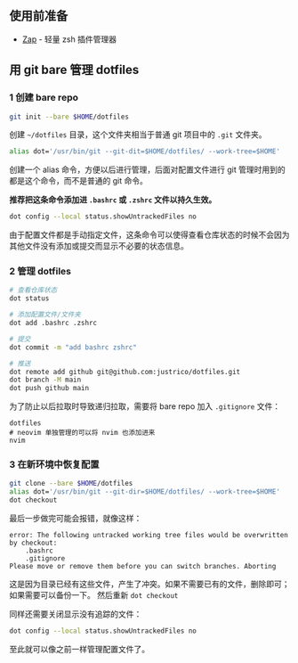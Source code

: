 ## 使用前准备

- [Zap](https://github.com/zap-zsh/zap) - 轻量 zsh 插件管理器


## 用 git bare 管理 dotfiles

### 1 创建 bare repo

```bash
git init --bare $HOME/dotfiles
```
创建 `~/dotfiles` 目录，这个文件夹相当于普通 git 项目中的 `.git` 文件夹。

```bash
alias dot='/usr/bin/git --git-dit=$HOME/dotfiles/ --work-tree=$HOME'
```
创建一个 alias 命令，方便以后进行管理，后面对配置文件进行 git 管理时用到的都是这个命令，而不是普通的 git 命令。

**推荐把这条命令添加进 `.bashrc` 或 `.zshrc` 文件以持久生效。**

```bash
dot config --local status.showUntrackedFiles no
```
由于配置文件都是手动指定文件，这条命令可以使得查看仓库状态的时候不会因为其他文件没有添加或提交而显示不必要的状态信息。

### 2 管理 dotfiles

```bash
# 查看仓库状态
dot status

# 添加配置文件/文件夹
dot add .bashrc .zshrc

# 提交
dot commit -m "add bashrc zshrc"

# 推送
dot remote add github git@github.com:justrico/dotfiles.git
dot branch -M main
dot push github main
```

为了防止以后拉取时导致递归拉取，需要将 bare repo 加入 `.gitignore` 文件：
```gitignore
dotfiles
# neovim 单独管理的可以将 nvim 也添加进来
nvim
```

### 3 在新环境中恢复配置

```bash
git clone --bare $HOME/dotfiles
alias dot='/usr/bin/git --git-dir=$HOME/dotfiles/ --work-tree=$HOME'
dot checkout
```
最后一步做完可能会报错，就像这样：
```error
error: The following untracked working tree files would be overwritten by checkout:
    .bashrc
    .gitignore
Please move or remove them before you can switch branches. Aborting
```
这是因为目录已经有这些文件，产生了冲突。如果不需要已有的文件，删除即可；如果需要可以备份一下。
然后重新 `dot checkout`

同样还需要关闭显示没有追踪的文件：
```bash
dot config --local status.showUntrackedFiles no
```
至此就可以像之前一样管理配置文件了。
